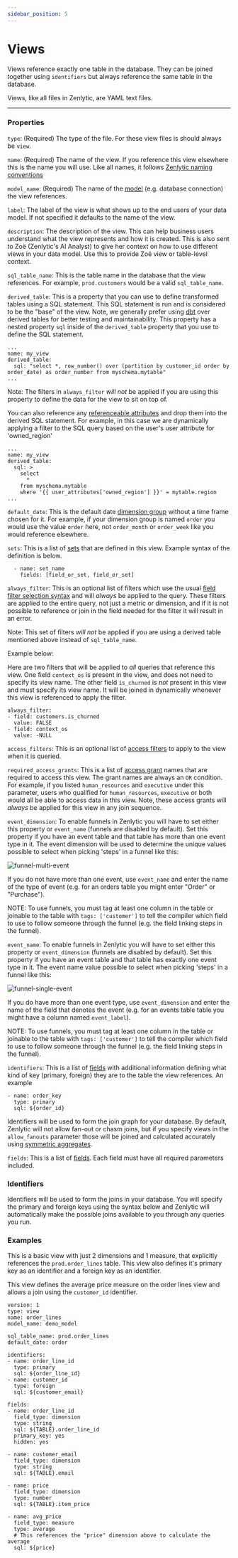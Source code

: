 ```yaml
---
sidebar_position: 5
---
```


# Views

Views reference exactly one table in the database. They can be joined together using `identifiers` but always reference the same table in the database.

Views, like all files in Zenlytic, are YAML text files.

---

### Properties

`type`: (Required) The type of the file. For these view files is should always be `view`.

`name`: (Required) The name of the view. If you reference this view elsewhere this is the name you will use. Like all names, it follows [Zenlytic naming conventions](1_data_modeling.md#naming-conventions)

`model_name`: (Required) The name of the [model](./2_model.md) (e.g. database connection) the view references.

`label`: The label of the view is what shows up to the end users of your data model. If not specified it defaults to the name of the view.

`description`: The description of the view. This can help business users understand what the view represents and how it is created. This is also sent to Zoë (Zenlytic's AI Analyst) to give her context on how to use different views in your data model. Use this to provide Zoë view or table-level context.

`sql_table_name`: This is the table name in the database that the view references. For example, `prod.customers` would be a valid `sql_table_name`.

`derived_table`: This is a property that you can use to define transformed tables using a SQL statement. This SQL statement is run and is considered to be the "base" of the view. Note, we generally prefer using [dbt](https://getdbt.com) over derived tables for better testing and maintainability. This property has a nested property `sql` inside of the `derived_table` property that you use to define the SQL statement.
```
...
name: my_view
derived_table: 
  sql: "select *, row_number() over (partition by customer_id order by order_date) as order_number from myschema.mytable"
...
```
Note: The filters in `always_filter` *will not* be applied if you are using this property to define the data for the view to sit on top of. 

You can also reference any [referenceable attributes](./98_referenceable_attributes.md) and drop them into the derived SQL statement. For example, in this case we are dynamically applying a filter to the SQL query based on the user's user attribute for 'owned_region'
```
...
name: my_view
derived_table: 
  sql: >
    select 
      * 
    from myschema.mytable
    where '{{ user_attributes['owned_region'] }}' = mytable.region
...
```

`default_date`: This is the default date [dimension group](92_dimension_group.md) without a time frame chosen for it. For example, if your dimension group is named `order` you would use the value `order` here, not `order_month` or `order_week` like you would reference elsewhere.


`sets`: This is a list of [sets](7_set.md) that are defined in this view. Example syntax of the definition is below.
```
  - name: set_name
    fields: [field_or_set, field_or_set]
```

`always_filter`: This is an optional list of filters which use the usual [field filter selection syntax](./94_field_filter.md) and will *always* be applied to the query. These filters are applied to the entire query, not just a metric or dimension, and if it is not possible to reference or join in the field needed for the filter it will result in an error. 

Note: This set of filters *will not* be applied if you are using a derived table mentioned above instead of `sql_table_name`. 

Example below:

Here are two filters that will be applied to *all* queries that reference this view. One field `context_os` is present in the view, and does not need to specify its view name. The other field `is_churned` is *not* present in this view and must specify its view name. It will be joined in dynamically whenever this view is referenced to apply the filter.

```
always_filter:
- field: customers.is_churned
  value: FALSE
- field: context_os
  value: -NULL
```

`access_filters`: This is an optional list of [access filters](./8_access_grants.md#access-filters) to apply to the view when it is queried.

`required_access_grants`: This is a list of [access grant](8_access_grants.md#access-grants) names that are required to access this view. The grant names are always an `OR` condition. For example, if you listed `human_resources` and `executive` under this parameter, users who qualified for `human_resources`, `executive` or both would all be able to access data in this view. Note, these access grants will *always* be applied for this view in any join sequence.

`event_dimension`: To enable funnels in Zenlytic you will have to set either this property or `event_name` (funnels are disabled by default). Set this property if you have an event table and that table has more than one event type in it. The event dimension will be used to determine the unique values possible to select when picking 'steps' in a funnel like this:

![funnel-multi-event](../assets/funnel-multi-event.png)

If you do not have more than one event, use `event_name` and enter the name of the type of event (e.g. for an orders table you might enter "Order" or "Purchase").

NOTE: To use funnels, you must tag at least one column in the table or joinable to the table with `tags: ['customer']` to tell the compiler which field to use to follow someone through the funnel (e.g. the field linking steps in the funnel).

`event_name`: To enable funnels in Zenlytic you will have to set either this property or `event_dimension` (funnels are disabled by default). Set this property if you have an event table and that table has exactly one event type in it. The event name value possible to select when picking 'steps' in a funnel like this:

![funnel-single-event](../assets/funnel-single-event.png)

If you do have more than one event type, use `event_dimension` and enter the name of the field that denotes the event (e.g. for an events table  table you might have a column named `event_label`).

NOTE: To use funnels, you must tag at least one column in the table or joinable to the table with `tags: ['customer']` to tell the compiler which field to use to follow someone through the funnel (e.g. the field linking steps in the funnel).


`identifiers`: This is a list of [fields](9_field.md) with additional information defining what kind of key (primary, foreign) they are to the table the view references. An example 
```
- name: order_key
  type: primary
  sql: ${order_id}
```
Identifiers will be used to form the join graph for your database. By default, Zenlytic will not allow fan-out or chasm joins, but if you specify views in the `allow_fanouts` parameter those will be joined and calculated accurately using [symmetric aggregates](./96_symmetric_aggregates.md).


`fields`: This is a list of [fields](9_field.md). Each field must have all required parameters included.


### Identifiers 

Identifiers will be used to form the joins in your database. You will specify the primary and foreign keys using the syntax below and Zenlytic will automatically make the possible joins available to you through any queries you run.

### Examples

This is a basic view with just 2 dimensions and 1 measure, that explicitly references the `prod.order_lines` table. This view also defines it's primary key as an identifier and a foreign key as an identifier.

This view defines the average price measure on the order lines view and allows a join using the `customer_id` identifier.


```
version: 1
type: view
name: order_lines
model_name: demo_model

sql_table_name: prod.order_lines
default_date: order

identifiers:
- name: order_line_id
  type: primary
  sql: ${order_line_id}
- name: customer_id
  type: foreign
  sql: ${customer_email}

fields:
- name: order_line_id
  field_type: dimension
  type: string
  sql: ${TABLE}.order_line_id
  primary_key: yes
  hidden: yes

- name: customer_email
  field_type: dimension
  type: string
  sql: ${TABLE}.email

- name: price
  field_type: dimension
  type: number
  sql: ${TABLE}.item_price

- name: avg_price
  field_type: measure
  type: average
  # This references the "price" dimension above to calculate the average
  sql: ${price} 
```